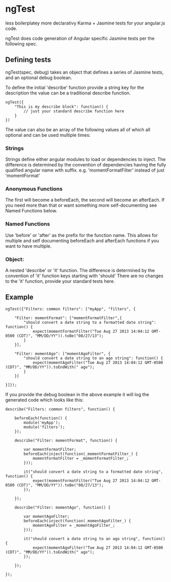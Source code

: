 # ngTest


less boilerplatey more declarativy Karma + Jasmine tests for your angular.js code.

ngTest does code generation of Angular specific Jasmine tests per the following spec.

## Defining tests
ngTest(spec, debug) takes an object that defines a series of Jasmine tests, and an optional debug boolean.

To define the initial 'describe' function provide a string key for the description
the value can be a traditional describe function.

	ngTest({
		"This is my describe block": function() {
			// just your standard describe function here
		}
	})

The value can also be an array of the following values all of which
all optional and can be used multiple times:

### Strings
Strings define either angular modules to load or dependencies to inject.
The difference is determined by the convention of dependencies having the fully qualified angular name with suffix.
e.g. 'momentFormatFilter' instead of just 'momentFormat'

### Anonymous Functions
The first will become a beforeEach,
the second will become an afterEach. If you need more than that or want something more self-documenting see Named Functions below.

### Named Functions
Use 'before' or 'after' as the prefix for the function name.
This allows for multiple and self documenting
beforeEach and afterEach functions if you want to have multiple.

### Object:
A nested 'describe' or 'it' function.
The difference is determined by the convention of 'it' function keys starting with 'should'
There are no changes to the 'it' function, provide your standard tests here.

## Example
	ngTest({"Filters: common filters": ["myApp", "filters", {

		"Filter: momentFormat": ["momentFormatFilter",{
			"should convert a date string to a formatted date string": function() {
				expect(momentFormatFilter("Tue Aug 27 2013 14:04:12 GMT-0500 (CDT)", "MM/DD/YY")).toBe("08/27/13");
			}
		}],

		"Filter: momentAgo": ["momentAgoFilter", {
			"should convert a date string to an ago string": function() {
				expect(momentAgoFilter("Tue Aug 27 2013 14:04:12 GMT-0500 (CDT)", "MM/DD/YY")).toEndWith(" ago");
			}
		}]

	}]});

If you provide the debug boolean in the above example it will log the generated code which looks like this:

	describe("Filters: common filters", function() {

		beforeEach(function() {
			module('myApp');
			module('filters');
		});

		describe("Filter: momentFormat", function() {

			var momentFormatFilter;
			beforeEach(inject(function(_momentFormatFilter_) {
				momentFormatFilter = _momentFormatFilter_;
			}));

			it("should convert a date string to a formatted date string", function() {
				expect(momentFormatFilter("Tue Aug 27 2013 14:04:12 GMT-0500 (CDT)", "MM/DD/YY")).toBe("08/27/13");
			});

		});

		describe("Filter: momentAgo", function() {

			var momentAgoFilter;
			beforeEach(inject(function(_momentAgoFilter_) {
				momentAgoFilter = _momentAgoFilter_;
			}));

			it("should convert a date string to an ago string", function() {
				expect(momentAgoFilter("Tue Aug 27 2013 14:04:12 GMT-0500 (CDT)", "MM/DD/YY")).toEndWith(" ago");
			});

		});

	});

